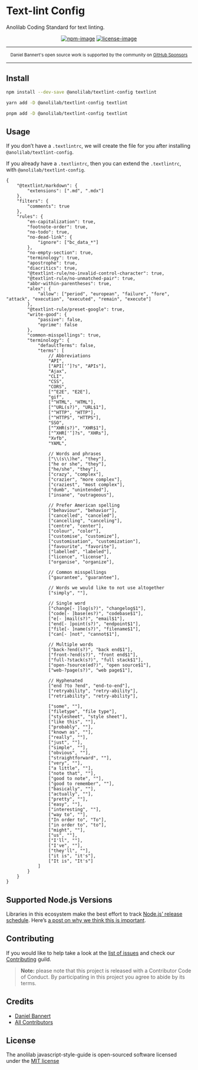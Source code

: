 # Text-lint Config

Anolilab Coding Standard for text linting.

<div align="center">

[![npm-image]][npm-url] [![license-image]][license-url]

</div>

---

<div align="center">
    <p>
        <sup>
            Daniel Bannert's open source work is supported by the community on <a href="https://github.com/sponsors/prisis">GitHub Sponsors</a>
        </sup>
    </p>
</div>

---

## Install

```bash
npm install --dev-save @anolilab/textlint-config textlint
```

```sh
yarn add -D @anolilab/textlint-config textlint
```

```sh
pnpm add -D @anolilab/textlint-config textlint
```

## Usage

If you don’t have a `.textlintrc`, we will create the file for you after installing `@anolilab/textlint-config`.

If you already have a `.textlintrc`, then you can extend the `.textlintrc`, with `@anolilab/textlint-config`.

```json5
{
    "@textlint/markdown": {
        "extensions": [".md", ".mdx"]
    },
    "filters": {
        "comments": true
    },
    "rules": {
        "en-capitalization": true,
        "footnote-order": true,
        "no-todo": true,
        "no-dead-link": {
            "ignore": ["bc_data_*"]
        },
        "no-empty-section": true,
        "terminology": true,
        "apostrophe": true,
        "diacritics": true,
        "@textlint-rule/no-invalid-control-character": true,
        "@textlint-rule/no-unmatched-pair": true,
        "abbr-within-parentheses": true,
        "alex": {
            "allow": ["period", "european", "failure", "fore", "attack", "execution", "executed", "remain", "execute"]
        },
        "@textlint-rule/preset-google": true,
        "write-good": {
            "passive": false,
            "eprime": false
        },
        "common-misspellings": true,
        "terminology": {
            "defaultTerms": false,
            "terms": [
                // Abbreviations
                "API",
                ["API['’]?s", "APIs"],
                "Ajax",
                "CLI",
                "CSS",
                "CORS",
                ["^E2E", "E2E"],
                "gif",
                ["^HTML", "HTML"],
                ["^URL(s?)", "URL$1"],
                ["^HTTP", "HTTP"],
                ["^HTTPS", "HTTPS"],
                "SSO",
                ["^XHR(s?)", "XHR$1"],
                ["^XHR['’]?s", "XHRs"],
                "Xvfb",
                "YAML",

                // Words and phrases
                ["\\(s\\)he", "they"],
                ["he or she", "they"],
                ["he/she", "they"],
                ["crazy", "complex"],
                ["crazier", "more complex"],
                ["craziest", "most complex"],
                ["dumb", "unintended"],
                ["insane", "outrageous"],

                // Prefer American spelling
                ["behaviour", "behavior"],
                ["cancelled", "canceled"],
                ["cancelling", "canceling"],
                ["centre", "center"],
                ["colour", "color"],
                ["customise", "customize"],
                ["customisation", "customization"],
                ["favourite", "favorite"],
                ["labelled", "labeled"],
                ["licence", "license"],
                ["organise", "organize"],

                // Common misspellings
                ["gaurantee", "guarantee"],

                // Words we would like to not use altogether
                ["simply", ""],

                // Single word
                ["change[- ]log(s?)", "changelog$1"],
                ["code[- ]base(es?)", "codebase$1"],
                ["e[- ]mail(s?)", "email$1"],
                ["end[- ]point(s?)", "endpoint$1"],
                ["file[- ]name(s?)", "filename$1"],
                ["can[- ]not", "cannot$1"],

                // Multiple words
                ["back-?end(s?)", "back end$1"],
                ["front-?end(s?)", "front end$1"],
                ["full-?stack(s?)", "full stack$1"],
                ["open-?source(ed?)", "open source$1"],
                ["web-?page(s?)", "web page$1"],

                // Hyphenated
                ["end ?to ?end", "end-to-end"],
                ["retryability", "retry-ability"],
                ["retriability", "retry-ability"],

                ["some", ""],
                ["filetype", "file type"],
                ["stylesheet", "style sheet"],
                ["like this", ""],
                ["probably", ""],
                ["known as", ""],
                ["really", ""],
                ["just", ""],
                ["simple", ""],
                ["obvious", ""],
                ["straightforward", ""],
                ["very", ""],
                ["a little", ""],
                ["note that", ""],
                ["good to note", ""],
                ["good to remember", ""],
                ["basically", ""],
                ["actually", ""],
                ["pretty", ""],
                ["easy", ""],
                ["interesting", ""],
                ["way to", ""],
                ["In order to", "To"],
                ["in order to", "to"],
                ["might", ""],
                ["us", ""],
                ["I'll", ""],
                ["I've", ""],
                ["they'll", ""],
                ["it is", "it's"],
                ["It is", "It's"]
            ]
        }
    }
}
```

## Supported Node.js Versions

Libraries in this ecosystem make the best effort to track
[Node.js’ release schedule](https://nodejs.org/en/about/releases/). Here’s [a
post on why we think this is important](https://medium.com/the-node-js-collection/maintainers-should-consider-following-node-js-release-schedule-ab08ed4de71a).

## Contributing

If you would like to help take a look at the [list of issues](https://github.com/anolilab/javascript-style-guide/issues) and check our [Contributing](.github/CONTRIBUTING.md) guild.

> **Note:** please note that this project is released with a Contributor Code of Conduct. By participating in this project you agree to abide by its terms.

## Credits

-   [Daniel Bannert](https://github.com/prisis)
-   [All Contributors](https://github.com/anolilab/javascript-style-guide/graphs/contributors)

## License

The anolilab javascript-style-guide is open-sourced software licensed under the [MIT license](https://opensource.org/licenses/MIT)

[license-image]: https://img.shields.io/npm/l/@anolilab/textlint-config?color=blueviolet&style=for-the-badge
[license-url]: LICENSE.md "license"
[npm-image]: https://img.shields.io/npm/v/@anolilab/textlint-config/latest.svg?style=for-the-badge&logo=npm
[npm-url]: https://www.npmjs.com/package/@anolilab/textlint-config/v/latest "npm"
